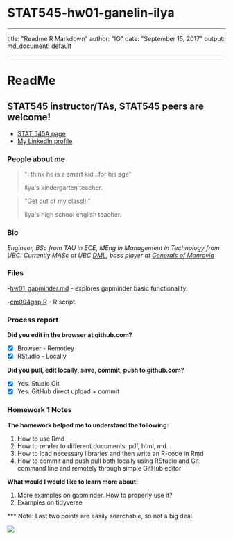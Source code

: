 # STAT545-hw01-ganelin-ilya
---
title: "Readme R Markdown"
author: "IG"
date: "September 15, 2017"
output:
  md_document: default
  
---


# ReadMe 

## STAT545 instructor/TAs, STAT545 peers are welcome!


- [STAT 545A page](http://stat545.com/)
- [My LinkedIn profile](https://www.linkedin.com/in/ganelin/)

### People about me

> "I think he is a smart kid...for his age"
>
> Ilya's kindergarten teacher.

> "Get out of my class!!!"
>
> Ilya's high school english teacher.

### Bio
*Engineer, BSc from TAU in ECE, MEng in Management in Technology from UBC. Currently MASc at UBC [DML](http://dml.ece.ubc.ca/), bass player at [Generals of Monrovia](https://generalsofmonrovia.bandcamp.com/)*



### Files

-[hw01_gapminder.md]( STAT545-hw01-ganelin-ilya/hw01_gapminder.md ) - explores gapminder basic functionality.

-[cm004gap.R](STAT545-hw01-ganelin-ilya/cm004gap.R) - R script.



### Process report

**Did you edit in the browser at github.com?**

- [x] Browser - Remotley
- [x] RStudio - Locally

**Did you pull, edit locally, save, commit, push to github.com?**

- [x] Yes. Studio Git
- [x] Yes. GitHub direct upload + commit

### Homework 1 Notes

**The homework helped me to understand the following:**

1. How to use Rmd
2. How to render to different documents: pdf, html, md...
3. How to load necessary libraries and then write an R-code in Rmd
4. How to commit and push pull both locally using RStudio and Git command line and remotely through simple GitHub editor

**What would I would like to learn more about:**

1. More examples on gapminder. How to properly use it?
2. Examples on tidyverse

*** Note: Last two points are easily searchable, so not a big deal.

![](http://www.erauscher.com/uploads/5/9/1/3/59136803/764014668.jpg)
